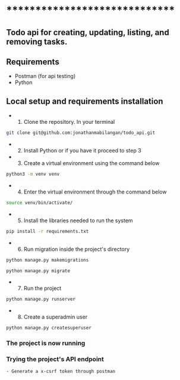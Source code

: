 # ***************************** #

## Todo api for creating, updating, listing, and removing tasks.

## Requirements
- Postman (for api testing)
- Python 

## Local setup and requirements installation

- 1. Clone the repository. In your terminal
``` bash
git clone git@github.com:jonathanmabilangan/todo_api.git
```

- 2. Install Python or if you have it proceed to step 3
- 3. Create a virtual environment using the command below
``` bash
python3 -m venv venv 
```

- 4. Enter the virtual environment through the command below
``` bash
source venv/bin/activate/ 
```

- 5. Install the libraries needed to run the system
``` bash
pip install -r requirements.txt
```

- 6. Run migration inside the project's directory
``` bash
python manage.py makemigrations
```
``` bash
python manage.py migrate
```

- 7. Run the project
``` bash
python manage.py runserver
```

- 8. Create a superadmin user
``` bash
python manage.py createsuperuser
```

### The project is now running

### Trying the project's API endpoint

    - Generate a x-csrf token through postman





